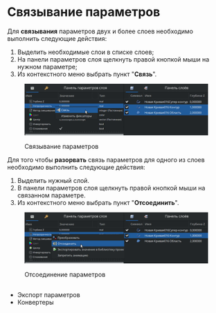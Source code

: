 # Связывание параметров

Для **связывания** параметров двух и более слоев необходимо выполнить следующие действия:

1. Выделить необходимые слои в списке слоев;
2. На панели параметров слоя щелкнуть правой кнопкой мыши на нужном параметре;
3. Из контекстного меню выбрать пункт "**Связь**".

<figure><img src="../.gitbook/assets/s4.png" alt=""><figcaption><p>Связывание параметров</p></figcaption></figure>

Для того чтобы **разорвать** связь параметров для одного из слоев необходимо выполнить следующие действия:

1. Выделить нужный слой.
2. В панели параметров слоя щелкнуть правой кнопкой мыши на связанном параметре.
3. Из контекстного меню выбрать пункт "**Отсоединить**".

<figure><img src="../.gitbook/assets/s6.png" alt=""><figcaption><p>Отсоединение параметров</p></figcaption></figure>

##

* Экспорт параметров
* Конвертеры
